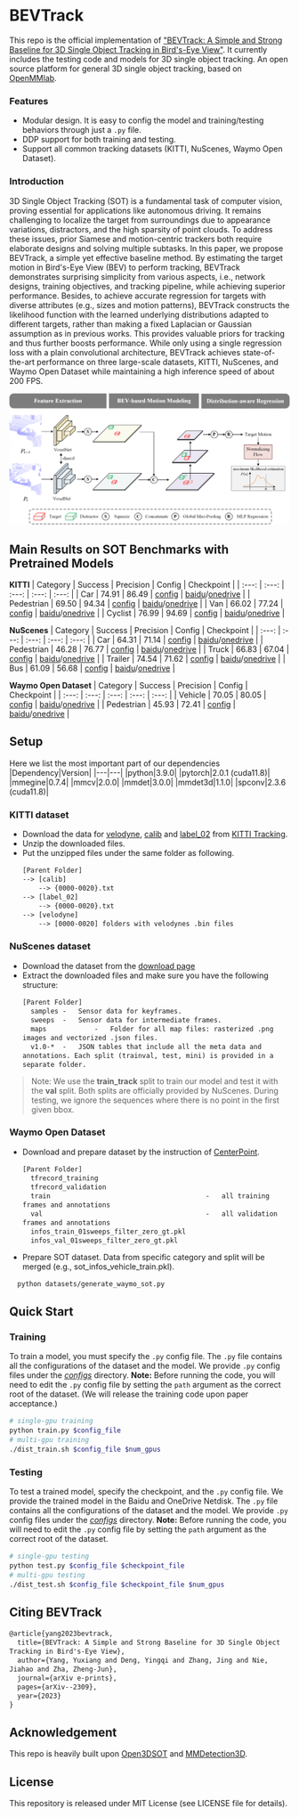 # BEVTrack
This repo is the official implementation of ["BEVTrack: A Simple and Strong Baseline for 3D Single Object Tracking in Bird's-Eye View"](https://arxiv.org/pdf/2309.02185). It currently includes the testing code and models for 3D single object tracking.
An open source platform for general 3D single object tracking, based on [OpenMMlab](https://github.com/open-mmlab/mmdetection3d).

### Features
+ Modular design. It is easy to config the model and training/testing behaviors through just a `.py` file.
+ DDP support for both training and testing.
+ Support all common tracking datasets (KITTI, NuScenes, Waymo Open Dataset).

### Introduction
3D Single Object Tracking (SOT) is a fundamental task of computer vision, proving essential for applications like autonomous driving. It remains challenging to localize the target from surroundings due to appearance variations, distractors, and the high sparsity of point clouds. To address these issues, prior Siamese and motion-centric trackers both require elaborate designs and solving multiple subtasks. In this paper, we propose BEVTrack, a simple yet effective baseline method. By estimating the target motion in Bird's-Eye View (BEV) to perform tracking, BEVTrack demonstrates surprising simplicity from various aspects, i.e., network designs, training objectives, and tracking pipeline, while achieving superior performance. Besides, to achieve accurate regression for targets with diverse attributes (e.g., sizes and motion patterns), BEVTrack constructs the likelihood function with the learned underlying distributions adapted to different targets, rather than making a fixed Laplacian or Gaussian assumption as in previous works. This provides valuable priors for tracking and thus further boosts performance. While only using a single regression loss with a plain convolutional architecture, BEVTrack achieves state-of-the-art performance on three large-scale datasets, KITTI, NuScenes, and Waymo Open Dataset while maintaining a high inference speed of about 200 FPS.

![bevtrack](figures/bevtrack.png)

## Main Results on SOT Benchmarks with Pretrained Models
**KITTI**
| Category | Success | Precision | Config |  Checkpoint |
| :---: | :---: | :---: | :---: |  :---: |
| Car | 74.91 | 86.49 | [config](configs/kitti/car.py) | [baidu](https://pan.baidu.com/s/17VDBmVmiPx0X19vYUYkQQw?pwd=1234)/[onedrive](https://1drv.ms/u/s!AlayK3RgAcdLc7kludVmf_G5yZQ?e=GOrbO1) |
| Pedestrian | 69.50 | 94.34 | [config](configs/kitti/ped.py) | [baidu](https://pan.baidu.com/s/1Fm25OGbs8hAkXjnGYrYBWw?pwd=1234)/[onedrive](https://1drv.ms/u/s!AlayK3RgAcdLddObRj7aj6RnMGs?e=w7OeDK) |
| Van | 66.02 | 77.24 | [config](configs/kitti/van.py) | [baidu](https://pan.baidu.com/s/12H4561UFkmRi6M8urBgtkw?pwd=1234)/[onedrive](https://1drv.ms/u/s!AlayK3RgAcdLdlnFC43htDpFu2A?e=fsSsu0) |
| Cyclist | 76.99 | 94.69 | [config](configs/kitti/cyc.py) | [baidu](https://pan.baidu.com/s/1xRUm8IMJDB4HYcrxpjJuKA?pwd=1234)/[onedrive](https://1drv.ms/u/s!AlayK3RgAcdLdI7BVJU-nruzLl4?e=wCRiQN) |

**NuScenes**
| Category | Success | Precision | Config |  Checkpoint |
| :---: | :---: | :---: | :---: |  :---: |
| Car | 64.31 | 71.14 | [config](configs/nuscenes/car.py) | [baidu](https://pan.baidu.com/s/1U1QieSe37obO7yDEvIOi3A?pwd=1234)/[onedrive](https://1drv.ms/u/s!AlayK3RgAcdLdwDflTi4b4LoPJc?e=IcQRUh) |
| Pedestrian | 46.28 | 76.77 | [config](configs/nuscenes/ped.py) | [baidu](https://pan.baidu.com/s/1KotqU7c88TENQ-WfMOUR-g?pwd=1234)/[onedrive](https://1drv.ms/u/s!AlayK3RgAcdLeb7wMnZUu-NHO7E?e=VWGM4r) |
| Truck | 66.83 | 67.04 | [config](configs/nuscenes/truck.py) | [baidu](https://pan.baidu.com/s/1wL7tzQ4upIMZyoykpPBatQ?pwd=1234)/[onedrive](https://1drv.ms/u/s!AlayK3RgAcdLel0gFqwfpnBJVGw?e=j4Tgtr) |
| Trailer | 74.54 | 71.62 | [config](configs/nuscenes/trailer.py) | [baidu](https://pan.baidu.com/s/1nV3b3HOt7cfekzQdNqT0IQ?pwd=1234)/[onedrive](https://1drv.ms/u/s!AlayK3RgAcdLe0K6EtAii2_2xv4?e=Hd8DAi) |
| Bus | 61.09 | 56.68 | [config](configs/nuscenes/bus.py) | [baidu](https://pan.baidu.com/s/127pqZcFAZWm6zLvQoC-mTQ?pwd=1234)/[onedrive](https://1drv.ms/u/s!AlayK3RgAcdLeA7e5PlDmHoGB4w?e=gdeEsZ) |

**Waymo Open Dataset**
| Category | Success | Precision | Config |  Checkpoint |
| :---: | :---: | :---: | :---: |  :---: |
| Vehicle | 70.05 | 80.05 | [config](configs/waymo/veh.py) | [baidu](https://pan.baidu.com/s/1wsbixNNPV4duIDT1iCMISw?pwd=1234)/[onedrive](https://1drv.ms/u/s!AlayK3RgAcdLfc72m5VzQiH978M?e=NW5D2w) |
| Pedestrian | 45.93 | 72.41 | [config](configs/waymo/ped.py) | [baidu](https://pan.baidu.com/s/1-qmCSzXa3biS1cZKFL5qbQ?pwd=1234)/[onedrive](https://1drv.ms/u/s!AlayK3RgAcdLfOafebf40ovhJaM?e=mJlWYA) |

## Setup
Here we list the most important part of our dependencies
|Dependency|Version|
|---|---|
|python|3.9.0|
|pytorch|2.0.1 (cuda11.8)|
|mmegine|0.7.4|
|mmcv|2.0.0|
|mmdet|3.0.0|
|mmdet3d|1.1.0| 
|spconv|2.3.6 (cuda11.8)|

### KITTI dataset
+ Download the data for [velodyne](http://www.cvlibs.net/download.php?file=data_tracking_velodyne.zip), [calib](http://www.cvlibs.net/download.php?file=data_tracking_calib.zip) and [label_02](http://www.cvlibs.net/download.php?file=data_tracking_label_2.zip) from [KITTI Tracking](http://www.cvlibs.net/datasets/kitti/eval_tracking.php).
+ Unzip the downloaded files.
+ Put the unzipped files under the same folder as following.
  ```
  [Parent Folder]
  --> [calib]
      --> {0000-0020}.txt
  --> [label_02]
      --> {0000-0020}.txt
  --> [velodyne]
      --> [0000-0020] folders with velodynes .bin files
  ```

### NuScenes dataset
+ Download the dataset from the [download page](https://www.nuscenes.org/download)
+ Extract the downloaded files and make sure you have the following structure:
  ```
  [Parent Folder]
    samples	-	Sensor data for keyframes.
    sweeps	-	Sensor data for intermediate frames.
    maps	        -	Folder for all map files: rasterized .png images and vectorized .json files.
    v1.0-*	-	JSON tables that include all the meta data and annotations. Each split (trainval, test, mini) is provided in a separate folder.
  ```
>Note: We use the **train_track** split to train our model and test it with the **val** split. Both splits are officially provided by NuScenes. During testing, we ignore the sequences where there is no point in the first given bbox.

### Waymo Open Dataset
+ Download and prepare dataset by the instruction of [CenterPoint](https://github.com/tianweiy/CenterPoint/blob/master/docs/WAYMO.md).
  ```
  [Parent Folder]
    tfrecord_training	                    
    tfrecord_validation	                 
    train 	                                    -	all training frames and annotations 
    val   	                                    -	all validation frames and annotations 
    infos_train_01sweeps_filter_zero_gt.pkl
    infos_val_01sweeps_filter_zero_gt.pkl
  ```
+ Prepare SOT dataset. Data from specific category and split will be merged (e.g., sot_infos_vehicle_train.pkl).
```bash
  python datasets/generate_waymo_sot.py
```

## Quick Start
### Training
To train a model, you must specify the `.py` config file. The `.py` file contains all the configurations of the dataset and the model. We provide `.py` config files under the [*configs*](./configs) directory. **Note:** Before running the code, you will need to edit the `.py` config file by setting the `path` argument as the correct root of the dataset. (We will release the training code upon paper acceptance.)
```bash
# single-gpu training
python train.py $config_file
# multi-gpu training
./dist_train.sh $config_file $num_gpus 
```

### Testing

To test a trained model, specify the checkpoint, and the `.py` config file. We provide the trained model in the Baidu and OneDrive Netdisk. The `.py` file contains all the configurations of the dataset and the model. We provide `.py` config files under the [*configs*](./configs) directory. **Note:** Before running the code, you will need to edit the `.py` config file by setting the `path` argument as the correct root of the dataset.
```bash
# single-gpu testing
python test.py $config_file $checkpoint_file
# multi-gpu testing
./dist_test.sh $config_file $checkpoint_file $num_gpus 
```
## Citing BEVTrack
```
@article{yang2023bevtrack,
  title={BEVTrack: A Simple and Strong Baseline for 3D Single Object Tracking in Bird's-Eye View},
  author={Yang, Yuxiang and Deng, Yingqi and Zhang, Jing and Nie, Jiahao and Zha, Zheng-Jun},
  journal={arXiv e-prints},
  pages={arXiv--2309},
  year={2023}
}
```

## Acknowledgement
This repo is heavily built upon [Open3DSOT](https://github.com/Ghostish/Open3DSOT) and [MMDetection3D](https://github.com/open-mmlab/mmdetection3d).

## License
This repository is released under MIT License (see LICENSE file for details).